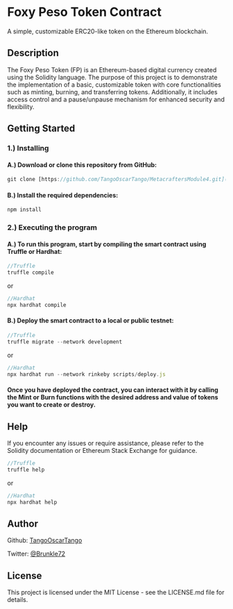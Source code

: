 # Foxy Peso Token Contract
A simple, customizable ERC20-like token on the Ethereum blockchain.

## Description

The Foxy Peso Token (FP) is an Ethereum-based digital currency created using the Solidity language. 
The purpose of this project is to demonstrate the implementation of a basic, customizable token 
with core functionalities such as minting, burning, and transferring tokens. Additionally, it 
includes access control and a pause/unpause mechanism for enhanced security and flexibility.



## Getting Started

### 1.) Installing
#### A.) Download or clone this repository from GitHub:

```javascript
git clone [https://github.com/TangoOscarTango/MetacraftersModule4.git](https://github.com/TangoOscarTango/Metacrafters-ETH_Module4.git)
```

#### B.) Install the required dependencies:

```javascript
npm install
```


### 2.) Executing the program

   #### A.) To run this program, start by compiling the smart contract using Truffle or Hardhat:

```javascript
//Truffle
truffle compile
```

or

```javascript
//Hardhat
npx hardhat compile
```



   #### B.) Deploy the smart contract to a local or public testnet:
   
```javascript
//Truffle
truffle migrate --network development
```

or

```javascript
//Hardhat
npx hardhat run --network rinkeby scripts/deploy.js
```

#### Once you have deployed the contract, you can interact with it by calling the Mint or Burn functions with the desired address and value of tokens you want to create or destroy.


## Help

If you encounter any issues or require assistance, please refer to the Solidity documentation or Ethereum Stack Exchange for guidance.

```javascript
//Truffle
truffle help
```

or

```javascript
//Hardhat
npx hardhat help
```



## Author

Github: [TangoOscarTango](https://github.com/TangoOscarTango/)

Twitter: [@Brunkle72](https://twitter.com/Brunkle72)



## License

This project is licensed under the MIT License - see the LICENSE.md file for details.
